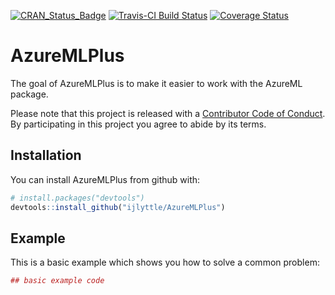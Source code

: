 
<!-- README.md is generated from README.Rmd. Please edit that file -->
[![CRAN\_Status\_Badge](http://www.r-pkg.org/badges/version/AzureMLPlus)](https://cran.r-project.org/package=AzureMLPlus) [![Travis-CI Build Status](https://travis-ci.org/ijlyttle/AzureMLPlus.svg?branch=master)](https://travis-ci.org/ijlyttle/AzureMLPlus) [![Coverage Status](https://img.shields.io/codecov/c/github/ijlyttle/AzureMLPlus/master.svg)](https://codecov.io/github/ijlyttle/AzureMLPlus?branch=master)

AzureMLPlus
===========

The goal of AzureMLPlus is to make it easier to work with the AzureML package. 

Please note that this project is released with a [Contributor Code of Conduct](CONDUCT.md). By participating in this project you agree to abide by its terms.

Installation
------------

You can install AzureMLPlus from github with:

``` r
# install.packages("devtools")
devtools::install_github("ijlyttle/AzureMLPlus")
```

Example
-------

This is a basic example which shows you how to solve a common problem:

``` r
## basic example code
```
